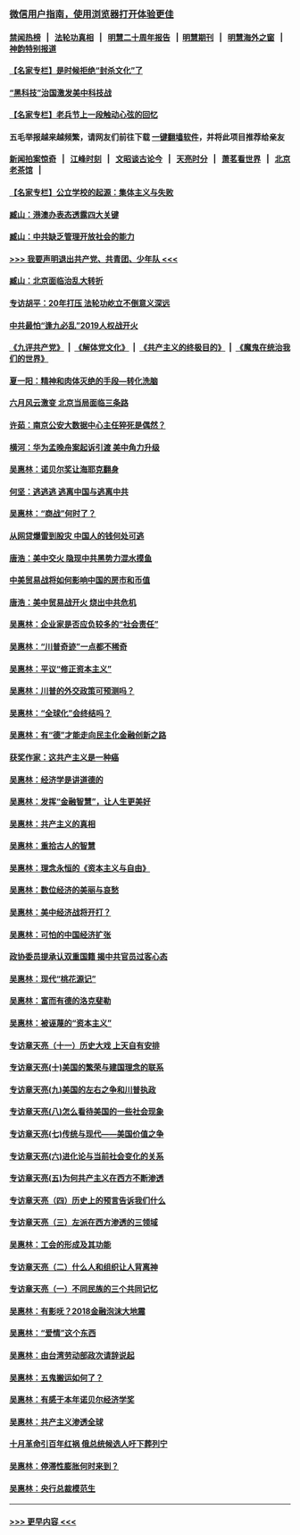 ### [微信用户指南，使用浏览器打开体验更佳](https://github.com/gfw-breaker/banned-news1/blob/master/indexes/wechat-guide.md?t=0)
#### [禁闻热榜](热点新闻.md?t=0)  &nbsp;&nbsp;|&nbsp;&nbsp; [法轮功真相](https://github.com/gfw-breaker/truth/blob/master/README.md?t=0) &nbsp;&nbsp;|&nbsp;&nbsp; [明慧二十周年报告](https://github.com/gfw-breaker/mh-reports/blob/master/README.md?t=0) &nbsp;&nbsp;|&nbsp;&nbsp;[明慧期刊](https://github.com/gfw-breaker/mh-qikan) &nbsp;&nbsp;|&nbsp;&nbsp; [明慧海外之窗](https://github.com/gfw-breaker/mh-news/blob/master/README.md?t=0) &nbsp;&nbsp;|&nbsp;&nbsp; [神韵特别报道](https://github.com/gfw-breaker/mh-news/blob/master/shenyun.md?t=0)
#### [【名家专栏】是时候拒绝“封杀文化”了](../pages/nsc423/n11814093.md?t=02132055) 
#### [“黑科技”治国激发美中科技战](../pages/nsc423/n11638056.md?t=02132055) 
#### [【名家专栏】老兵节上一段触动心弦的回忆](../pages/nsc423/n11646016.md?t=02132055) 
#### 五毛举报越来越频繁，请网友们前往下载 [一键翻墙软件](https://github.com/gfw-breaker/ssr-accounts)，并将此项目推荐给亲友
#### [新闻拍案惊奇](https://github.com/gfw-breaker/banned-news1/blob/master/pages/link4.md) &nbsp;&nbsp;|&nbsp;&nbsp; [江峰时刻](https://github.com/gfw-breaker/banned-news1/blob/master/pages/link4.md) &nbsp;&nbsp;|&nbsp;&nbsp; [文昭谈古论今](https://github.com/gfw-breaker/banned-news1/blob/master/pages/link4.md) &nbsp;&nbsp;|&nbsp;&nbsp; [天亮时分](https://github.com/gfw-breaker/banned-news1/blob/master/pages/link4.md) &nbsp;&nbsp;|&nbsp;&nbsp; [萧茗看世界](https://github.com/gfw-breaker/banned-news1/blob/master/pages/link4.md) &nbsp;&nbsp;|&nbsp;&nbsp; [北京老茶馆](https://github.com/gfw-breaker/banned-news1/blob/master/pages/link4.md) &nbsp;&nbsp;|&nbsp;&nbsp; 
#### [【名家专栏】公立学校的起源：集体主义与失败](../pages/nsc423/n11601833.md?t=02132055) 
#### [臧山：港澳办表态透露四大关键](../pages/nsc423/n11421628.md?t=02132055) 
#### [臧山：中共缺乏管理开放社会的能力](../pages/nsc423/n11407457.md?t=02132055) 
#### [>>> 我要声明退出共产党、共青团、少年队 <<<](https://github.com/begood0513/goodnews/blob/master/quit/letter.md) 
#### [臧山：北京面临治乱大转折](../pages/nsc423/n11406895.md?t=02132055) 
#### [专访胡平：20年打压 法轮功屹立不倒意义深远](../pages/nsc423/n11398800.md?t=02132055) 
#### [中共最怕“逢九必乱”2019人权战开火](../pages/nsc423/n11385248.md?t=02132055) 
#### [《九评共产党》](https://github.com/begood0513/9ping.md/blob/master/README.md) &nbsp;|&nbsp; [《解体党文化》](../../../../jtdwh.md/blob/master/README.md)  &nbsp;|&nbsp; [《共产主义的终极目的》](../../../../gczydzjmd.md/blob/master/README.md) &nbsp;|&nbsp; [《魔鬼在统治我们的世界》](../../../../mgztzwmdsj.md/blob/master/README.md) 
#### [夏一阳：精神和肉体灭绝的手段—转化洗脑](../pages/nsc423/n11368250.md?t=02132055) 
#### [六月风云激变 北京当局面临三条路](../pages/nsc423/n11313668.md?t=02132055) 
#### [许茹：南京公安大数据中心主任猝死是偶然？](../pages/nsc423/n11064744.md?t=02132055) 
#### [横河：华为孟晚舟案起诉引渡 美中角力升级](../pages/nsc423/n11027230.md?t=02132055) 
#### [吴惠林：诺贝尔奖让海耶克翻身](../pages/nsc423/n10890049.md?t=02132055) 
#### [何坚：逃逃逃 逃离中国与逃离中共](../pages/nsc423/n10592891.md?t=02132055) 
#### [吴惠林：“商战”何时了？](../pages/nsc423/n10573558.md?t=02132055) 
#### [从网贷爆雷到股灾 中国人的钱何处可逃](../pages/nsc423/n10572800.md?t=02132055) 
#### [唐浩：美中交火 隐现中共黑势力混水摸鱼](../pages/nsc423/n10544040.md?t=02132055) 
#### [中美贸易战将如何影响中国的房市和币值](../pages/nsc423/n10543697.md?t=02132055) 
#### [唐浩：美中贸易战开火 烧出中共危机](../pages/nsc423/n10540126.md?t=02132055) 
#### [吴惠林：企业家是否应负较多的“社会责任”](../pages/nsc423/n10535022.md?t=02132055) 
#### [吴惠林：“川普奇迹”一点都不稀奇](../pages/nsc423/n10512808.md?t=02132055) 
#### [吴惠林：平议“修正资本主义”](../pages/nsc423/n10495724.md?t=02132055) 
#### [吴惠林：川普的外交政策可预测吗？](../pages/nsc423/n10462387.md?t=02132055) 
#### [吴惠林：“全球化”会终结吗？](../pages/nsc423/n10452838.md?t=02132055) 
#### [吴惠林：有“德”才能走向民主化金融创新之路](../pages/nsc423/n10432292.md?t=02132055) 
#### [获奖作家：这共产主义是一种癌](../pages/nsc423/n10431541.md?t=02132055) 
#### [吴惠林：经济学是讲道德的](../pages/nsc423/n10398014.md?t=02132055) 
#### [吴惠林：发挥“金融智慧”，让人生更美好](../pages/nsc423/n10375019.md?t=02132055) 
#### [吴惠林：共产主义的真相](../pages/nsc423/n10351394.md?t=02132055) 
#### [吴惠林：重拾古人的智慧](../pages/nsc423/n10337691.md?t=02132055) 
#### [吴惠林：理念永恒的《资本主义与自由》](../pages/nsc423/n10316274.md?t=02132055) 
#### [吴惠林：数位经济的美丽与哀愁](../pages/nsc423/n10292946.md?t=02132055) 
#### [吴惠林：美中经济战将开打？](../pages/nsc423/n10258825.md?t=02132055) 
#### [吴惠林：可怕的中国经济扩张](../pages/nsc423/n10219147.md?t=02132055) 
#### [政协委员提承认双重国籍 揭中共官员过客心态](../pages/nsc423/n10208809.md?t=02132055) 
#### [吴惠林：现代“桃花源记”](../pages/nsc423/n10185234.md?t=02132055) 
#### [吴惠林：富而有德的洛克斐勒](../pages/nsc423/n10142264.md?t=02132055) 
#### [吴惠林：被诬蔑的“资本主义”](../pages/nsc423/n10124816.md?t=02132055) 
#### [专访章天亮（十一）历史大戏 上天自有安排](../pages/nsc423/n10094905.md?t=02132055) 
#### [专访章天亮(十)美国的繁荣与建国理念的联系](../pages/nsc423/n10094899.md?t=02132055) 
#### [专访章天亮(九)美国的左右之争和川普执政](../pages/nsc423/n10094889.md?t=02132055) 
#### [专访章天亮(八)怎么看待美国的一些社会现象](../pages/nsc423/n10094857.md?t=02132055) 
#### [专访章天亮(七)传统与现代——美国价值之争](../pages/nsc423/n10093140.md?t=02132055) 
#### [专访章天亮(六)进化论与当前社会变化的关系](../pages/nsc423/n10092036.md?t=02132055) 
#### [专访章天亮(五)为何共产主义在西方不断渗透](../pages/nsc423/n10083620.md?t=02132055) 
#### [专访章天亮（四）历史上的预言告诉我们什么](../pages/nsc423/n10083606.md?t=02132055) 
#### [专访章天亮（三）左派在西方渗透的三领域](../pages/nsc423/n10081115.md?t=02132055) 
#### [吴惠林：工会的形成及其功能](../pages/nsc423/n10080633.md?t=02132055) 
#### [专访章天亮（二）什么人和组织让人背离神](../pages/nsc423/n10076637.md?t=02132055) 
#### [专访章天亮（一）不同民族的三个共同记忆](../pages/nsc423/n10074188.md?t=02132055) 
#### [吴惠林：有影呒？2018金融泡沫大地震](../pages/nsc423/n10040534.md?t=02132055) 
#### [吴惠林：“爱情”这个东西](../pages/nsc423/n10019423.md?t=02132055) 
#### [吴惠林：由台湾劳动部政次请辞说起](../pages/nsc423/n9979679.md?t=02132055) 
#### [吴惠林：五鬼搬运如何了？](../pages/nsc423/n9925338.md?t=02132055) 
#### [吴惠林：有感于本年诺贝尔经济学奖](../pages/nsc423/n9871883.md?t=02132055) 
#### [吴惠林：共产主义渗透全球](../pages/nsc423/n9812748.md?t=02132055) 
#### [十月革命引百年红祸 俄总统候选人吁下葬列宁](../pages/nsc423/n9810182.md?t=02132055) 
#### [吴惠林：停滞性膨胀何时来到？](../pages/nsc423/n9764136.md?t=02132055) 
#### [吴惠林：央行总裁模范生](../pages/nsc423/n9728134.md?t=02132055) 

----
#### [ >>> 更早内容 <<< ](../indexes/nsc423-earlier.md)
